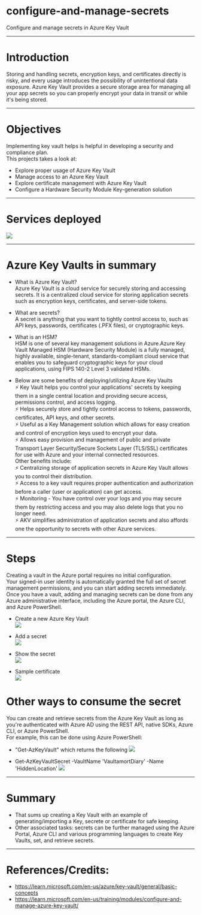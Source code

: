 # configure-and-manage-secrets
Configure and manage secrets in Azure Key Vault

---

# Introduction
Storing and handling secrets, encryption keys, and certificates directly is risky, and every usage introduces the possibility of unintentional data exposure. Azure Key Vault provides a secure storage area for managing all your app secrets so you can properly encrypt your data in transit or while it's being stored.

--- 

# Objectives
Implementing key vault helps is helpful in developing a security and compliance plan.   
This projects takes a look at:
- Explore proper usage of Azure Key Vault 
- Manage access to an Azure Key Vault
- Explore certificate management with Azure Key Vault
- Configure a Hardware Security Module Key-generation solution

--- 

# Services deployed
<!--- Microsoft Azure -->
<!-- Key Vaults --> 
![](Key-Vaults.png)

--- 

# Azure Key Vaults in summary
- What is Azure Key Vault?   
Azure Key Vault is a cloud service for securely storing and accessing secrets. It is a centralized cloud service for storing application secrets such as encryption keys, certificates, and server-side tokens. 

- What are secrets?   
A secret is anything that you want to tightly control access to, such as API keys, passwords, certificates (.PFX files), or cryptographic keys. 

- What is an HSM?   
HSM is one of several key management solutions in Azure.Azure Key Vault Managed HSM (Hardware Security Module) is a fully managed, highly available, single-tenant, standards-compliant cloud service that enables you to safeguard cryptographic keys for your cloud applications, using FIPS 140-2 Level 3 validated HSMs.   

- Below are some benefits of deploying/utilizing Azure Key Vaults   
⚡ Key Vault helps you control your applications' secrets by keeping them in a single central location and providing secure access, permissions control, and access logging.   
⚡ Helps securely store and tightly control access to tokens, passwords, certificates, API keys, and other secrets.   
⚡ Useful as a Key Management solution which allows for easy creation and control of encryption keys used to encrypt your data.   
⚡ Allows easy provision and management of public and private Transport Layer Security/Secure Sockets Layer (TLS/SSL) certificates for use with Azure and your internal connected resources.   
Other benefits include:   
⚡ Centralizing storage of application secrets in Azure Key Vault allows you to control their distribution.   
⚡ Access to a key vault requires proper authentication and authorization before a caller (user or application) can get access.   
⚡ Monitoring - You have control over your logs and you may secure them by restricting access and you may also delete logs that you no longer need.   
⚡ AKV simplifies administration of application secrets and also affords one the opportunity to secrets with other Azure services. 

---

# Steps 
Creating a vault in the Azure portal requires no initial configuration.   
Your signed-in user identity is automatically granted the full set of secret management permissions, and you can start adding secrets immediately.   
Once you have a vault, adding and managing secrets can be done from any Azure administrative interface, including the Azure portal, the Azure CLI, and Azure PowerShell.   

- Create a new Azure Key Vault   
![](kv1a.png)   

- Add a secret   
![](kv2.png)   

- Show the secret   
![](kv3.png)   

- Sample certificate   
![](kv6.png) 

# Other ways to consume the secret   
You can create and retrieve secrets from the Azure Key Vault as long as you're authenticated with Azure AD using the REST API, native SDKs, Azure CLI, or Azure PowerShell.   
For example, this can be done using Azure PowerShell:   
- "Get-AzKeyVault" which returns the following
![](kv4.png)   

- Get-AzKeyVaultSecret -VaultName 'VaultamortDiary' -Name 'HiddenLocation'
![](kv5.png)   

---

# Summary
- That sums up creating a Key Vault with an example of generating/importing a Key, secrete or certificate for safe keeping. 
- Other associated tasks: secrets can be further managed using the Azure Portal, Azure CLI and various programming languages to create Key Vaults, set, and retrieve secrets.

---

# References/Credits:
- https://learn.microsoft.com/en-us/azure/key-vault/general/basic-concepts
- https://learn.microsoft.com/en-us/training/modules/configure-and-manage-azure-key-vault/
